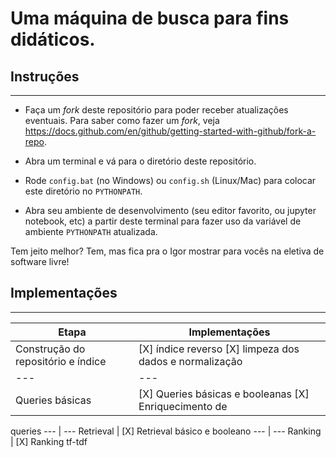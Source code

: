 # Uma máquina de busca para fins didáticos.

## Instruções
---

- Faça um *fork* deste repositório para poder receber atualizações eventuais. Para saber como fazer um *fork*, veja https://docs.github.com/en/github/getting-started-with-github/fork-a-repo.

- Abra um terminal e vá para o diretório deste repositório.

- Rode `config.bat` (no Windows) ou `config.sh` (Linux/Mac) para colocar este diretório no `PYTHONPATH`.

- Abra seu ambiente de desenvolvimento (seu editor favorito, ou jupyter notebook, etc) a partir deste terminal para fazer uso da variável de ambiente `PYTHONPATH` atualizada.

Tem jeito melhor? Tem, mas fica pra o Igor mostrar para vocês na eletiva de software livre!

## Implementações
---

Etapa | Implementações 
--- | --- 
Construção do repositório e índice | [X] índice reverso [X] limpeza dos dados e normalização
--- | ---
Queries básicas | [X] Queries básicas e booleanas [X] Enriquecimento de
queries
--- | ---
Retrieval | [X] Retrieval básico e booleano
--- | ---
Ranking | [X] Ranking tf-tdf